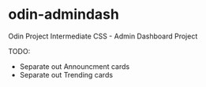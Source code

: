 # odin-admindash
Odin Project Intermediate CSS - Admin Dashboard Project

TODO:

- Separate out Announcment cards
- Separate out Trending cards
